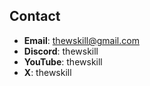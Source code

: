 ## Contact
- **Email**: thewskill@gmail.com
- **Discord**: thewskill
- **YouTube**: thewskill
- **X**: thewskill
